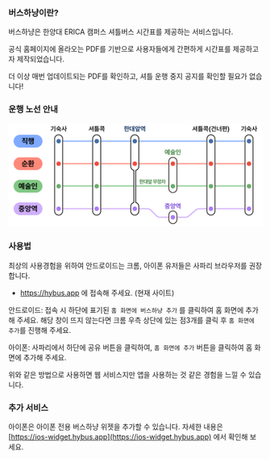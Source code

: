 ### 버스하냥이란?

버스하냥은 한양대 ERICA 캠퍼스 셔틀버스 시간표를 제공하는 서비스입니다.

공식 홈페이지에 올라오는 PDF를 기반으로 사용자들에게 간편하게 시간표를 제공하고자 제작되었습니다.

더 이상 매번 업데이트되는 PDF를 확인하고, 셔틀 운행 중지 공지를 확인할 필요가 없습니다!


### 운행 노선 안내

![route_info](./images/route_korean_outline.png)


### 사용법

최상의 사용경험을 위하여 안드로이드는 크롬, 아이폰 유저들은 사파리 브라우저를 권장합니다.

- https://hybus.app 에 접속해 주세요. (현재 사이트)

안드로이드: 접속 시 하단에 표기된 `홈 화면에 버스하냥 추가` 를 클릭하여 홈 화면에 추가해 주세요. 해당 창이 뜨지 않는다면 크롬 우측 상단에 있는 점3개를 클릭 후 `홈 화면에 추가`를 진행해 주세요.

아이폰: 사파리에서 하단에 공유 버튼을 클릭하여, `홈 화면에 추가` 버튼을 클릭하여 홈 화면에 추가해 주세요.

위와 같은 방법으로 사용하면 웹 서비스지만 앱을 사용하는 것 같은 경험을 느낄 수 있습니다.


### 추가 서비스

아이폰은 아이폰 전용 버스하냥 위젯을 추가할 수 있습니다. 자세한 내용은 [https://ios-widget.hybus.app](https://ios-widget.hybus.app) 에서 확인해 보세요.
